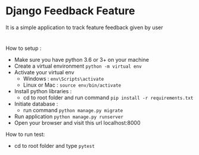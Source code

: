 # Django Feedback Feature

It is a simple application to track feature feedback given by user 
#
How to setup :
- Make sure you have python 3.6 or 3+ on your machine
- Create a virtual environment `python -m virtual env`
- Activate your virtual env
    - Windows : `env\Scripts\activate`
    - Linux or Mac : `source env/bin/activate`
- Install python libraries :
    - cd to root folder and run command `pip install -r requirements.txt`
- Initiate database :
    - run command `python manage.py migrate`
- Run application `python manage.py runserver`
- Open your browser and visit this url localhost:8000

How to run test:
- cd to root folder and type `pytest`